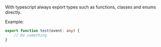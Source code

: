 With typescript always export types such as functions, classes and enums directly.

Example:
```ts
export function test(event: any) {
    // Do something
}
```
